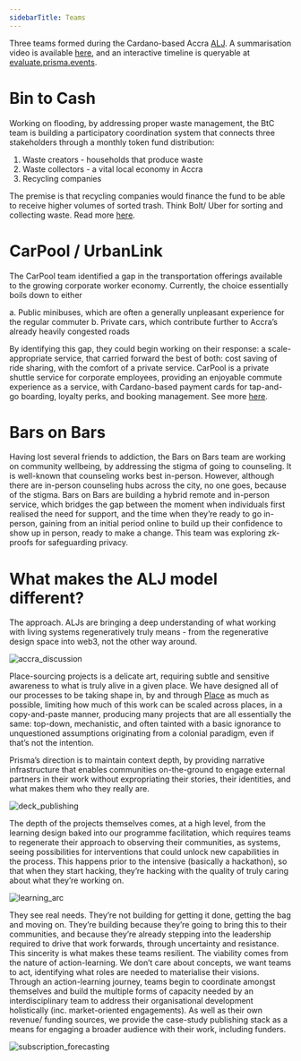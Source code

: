 ```yaml
---
sidebarTitle: Teams
---
```


Three teams formed during the Cardano-based Accra [ALJ](/patterns/action-learning%20journeys). A summarisation video is available [here](https://www.youtube.com/watch?v=_mNMS114Kss), and an interactive timeline is queryable at [evaluate.prisma.events](https://evaluate.prisma.events).

# Bin to Cash

Working on flooding, by addressing proper waste management, the BtC team is building a participatory coordination system that connects three stakeholders through a monthly token fund distribution:

1. Waste creators - households that produce waste
2. Waste collectors - a vital local economy in Accra
3. Recycling companies

The premise is that recycling companies would finance the fund to be able to receive higher volumes of sorted trash. Think Bolt/ Uber for sorting and collecting waste. Read more [here](https://www.arcaccra.com/ALJ%20Intensive/Teams/Bin%20to%20Cash/Home/).

# CarPool / UrbanLink

The CarPool team identified a gap in the transportation offerings available to the growing corporate worker economy. Currently, the choice essentially boils down to either 

a. Public minibuses, which are often a generally unpleasant experience for the regular commuter
b. Private cars, which contribute further to Accra’s already heavily congested roads

By identifying this gap, they could begin working on their response: a scale-appropriate service, that carried forward the best of both: cost saving of ride sharing, with the comfort of a private service. CarPool is a private shuttle service for corporate employees, providing an enjoyable commute experience as a service, with Cardano-based payment cards for tap-and-go boarding, loyalty perks, and booking management. See more [here](https://drive.google.com/drive/folders/1Yizz76C8m4z3UlldHvgIvultUWaEtSKd).

# Bars on Bars

Having lost several friends to addiction, the Bars on Bars team are working on community wellbeing, by addressing the stigma of going to counseling. It is well-known that counseling works best in-person. However, although there are in-person counseling hubs across the city, no one goes, because of the stigma. Bars on Bars are building a hybrid remote and in-person service, which bridges the gap between the moment when individuals first realised the need for support, and the time when they’re ready to go in-person, gaining from an initial period online to build up their confidence to show up in person, ready to make a change. This team was exploring zk-proofs for safeguarding privacy. 

# What makes the ALJ model different? 

The approach. ALJs are bringing a deep understanding of what working with living systems regeneratively truly means - from the regenerative design space into web3, not the other way around. 

![accra_discussion](/accra_discussion.jpg)

Place-sourcing projects is a delicate art, requiring subtle and sensitive awareness to what is truly alive in a given place. We have designed all of our processes to be taking shape in, by and through [Place](/glossary/Place) as much as possible, limiting how much of this work can be scaled across places, in a copy-and-paste manner, producing many projects that are all essentially the same: top-down, mechanistic, and often tainted with a basic ignorance to unquestioned assumptions originating from a colonial paradigm, even if that’s not the intention.

Prisma’s direction is to maintain context depth, by providing narrative infrastructure that enables communities on-the-ground to engage external partners in their work without expropriating their stories, their identities, and what makes them who they really are. 

![deck_publishing](/deck_publishing.png)

The depth of the projects themselves comes, at a high level, from the learning design baked into our programme facilitation, which requires teams to regenerate their approach to observing their communities, as systems, seeing possibilities for interventions that could unlock new capabilities in the process. This happens prior to the intensive (basically a hackathon), so that when they start hacking, they’re hacking with the quality of truly caring about what they’re working on. 

![learning_arc](/learning-arcs-w-iteration.png)

They see real needs. They’re not building for getting it done, getting the bag and moving on. They’re building because they’re going to bring this to their communities, and because they’re already stepping into the leadership required to drive that work forwards, through uncertainty and resistance. This sincerity is what makes these teams resilient. The viability comes from the nature of action-learning. We don’t care about concepts, we want teams to act, identifying what roles are needed to materialise their visions. Through an action-learning journey, teams begin to coordinate amongst themselves and build the multiple forms of capacity needed by an interdisciplinary team to address their organisational development holistically (inc. market-oriented engagements). As well as their own revenue/ funding sources, we provide the case-study publishing stack as a means for engaging a broader audience with their work, including funders. 

![subscription_forecasting](/deck_subscription_forecasting.png)
